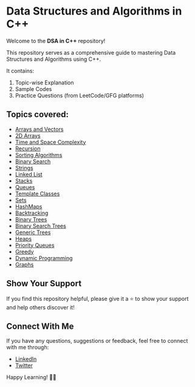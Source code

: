 # Data Structures and Algorithms in C++

Welcome to the **DSA in C++** repository!

This repository serves as a comprehensive guide to mastering Data Structures and Algorithms using C++.

It contains:
1. Topic-wise Explanation
2. Sample Codes
3. Practice Questions (from LeetCode/GFG platforms)

## Topics covered:
- [Arrays and Vectors](/Arrays%20&%20Vectors)
- [2D Arrays](/2D%20Arrays)
- [Time and Space Complexity]()
- [Recursion](/Recursion)
- [Sorting Algorithms](/Sorting%20Algorithms)
- [Binary Search]()
- [Strings](/Strings)
- [Linked List](/LinkedList)
- [Stacks](/Stacks)
- [Queues](/Queues)
- [Template Classes](/Template%20Classes)
- [Sets](/Template%20Classes/Set)
- [HashMaps](/Template%20Classes/Map)
- [Backtracking](/Backtracking)
- [Binary Trees](/Binary%20Trees)
- [Binary Search Trees](/Binary%20Search%20Trees)
- [Generic Trees](/Generic%20Trees)
- [Heaps](/Heaps)
- [Priority Queues](/Priority%20Queues)
- [Greedy](/Greedy)
- [Dynamic Programming](/Dynamic%20Programming)
- [Graphs](/Graphs)

## Show Your Support
If you find this repository helpful, please give it a ⭐️ to show your support and help others discover it!

## Connect With Me
If you have any questions, suggestions or feedback, feel free to connect with me through:

- [LinkedIn](https://www.linkedin.com/in/preksha-mahajan-090359214/)
- [Twitter](https://x.com/MahajanPreksha/)

Happy Learning! 🌙✨
